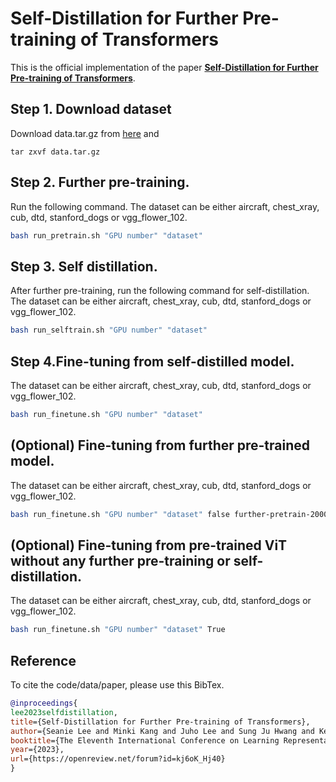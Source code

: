 # Self-Distillation for Further Pre-training of Transformers
This is the official implementation of the paper [**Self-Distillation for Further Pre-training of Transformers**](https://openreview.net/forum?id=kj6oK_Hj40&referrer=%5Bthe%20profile%20of%20Seanie%20Lee%5D(%2Fprofile%3Fid%3D~Seanie_Lee1)).

## Step 1. Download dataset
Download data.tar.gz from [here](https://drive.google.com/file/d/1euERDA5E8CpeCy7RHi2YGQeGRNQwoYeV/view?usp=sharing) and 
```
tar zxvf data.tar.gz
```


## Step 2. Further pre-training. 
Run the following command. The dataset can be either aircraft, chest_xray, cub, dtd, stanford_dogs or  vgg_flower_102.
```bash
bash run_pretrain.sh "GPU number" "dataset"
```

## Step 3. Self distillation.
After  further pre-training, run the following command for self-distillation. The dataset can be either aircraft, chest_xray, cub, dtd, stanford_dogs or  vgg_flower_102.

```bash
bash run_selftrain.sh "GPU number" "dataset" 
```

## Step 4.Fine-tuning from self-distilled model.
The dataset can be either aircraft, chest_xray, cub, dtd, stanford_dogs or  vgg_flower_102.
```bash 
bash run_finetune.sh "GPU number" "dataset"
```

## (Optional) Fine-tuning from further pre-trained model.
The dataset can be either aircraft, chest_xray, cub, dtd, stanford_dogs or  vgg_flower_102.
```bash 
bash run_finetune.sh "GPU number" "dataset" false further-pretrain-20000
```

## (Optional) Fine-tuning from pre-trained ViT without any further pre-training or self-distillation.
The dataset can be either aircraft, chest_xray, cub, dtd, stanford_dogs or  vgg_flower_102.
```bash 
bash run_finetune.sh "GPU number" "dataset" True
```

## Reference
To cite the code/data/paper, please use this BibTex.

```bibtex
@inproceedings{
lee2023selfdistillation,
title={Self-Distillation for Further Pre-training of Transformers},
author={Seanie Lee and Minki Kang and Juho Lee and Sung Ju Hwang and Kenji Kawaguchi},
booktitle={The Eleventh International Conference on Learning Representations },
year={2023},
url={https://openreview.net/forum?id=kj6oK_Hj40}
}
```
